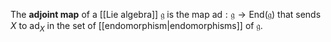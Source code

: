The **adjoint map** of a [[Lie algebra]] $\mathfrak g$ is the map $\text{ad}: \mathfrak g \to \text{End}(\mathfrak g)$ that sends $X$ to $\text{ad}_X$ in the set of [[endomorphism|endomorphisms]] of $\mathfrak g$.